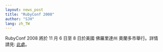 ```yaml
---
layout: news_post
title: "RubyConf 2008"
author: "SJH"
lang: zh_TW
---
```


 RubyConf 2008 將於 11 月 6 日至 8 日於美國 佛羅里達州 奧蘭多市舉行。詳情請見: [此處][1]。 

[1]: http://www.rubyconf.org
